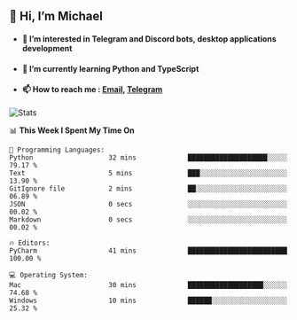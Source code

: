 ## 👋 Hi, I’m Michael
- #### 👀 I’m interested in Telegram and Discord bots, desktop applications development
- #### 🌱 I’m currently learning Python and TypeScript
- #### 📫 How to reach me : [Email](mailto:misha@kurapov.ru), [Telegram](https://t.me/mkurapov)

![Stats](https://github-readme-stats.vercel.app/api?username=krpff&show_icons=true&theme=github_dark&hide_border=true&hide=issues&count_private=true&layout=compact)


<!--START_SECTION:waka-->
📊 **This Week I Spent My Time On** 

```text
💬 Programming Languages: 
Python                   32 mins             ████████████████████░░░░░   79.17 % 
Text                     5 mins              ███░░░░░░░░░░░░░░░░░░░░░░   13.90 % 
GitIgnore file           2 mins              ██░░░░░░░░░░░░░░░░░░░░░░░   06.89 % 
JSON                     0 secs              ░░░░░░░░░░░░░░░░░░░░░░░░░   00.02 % 
Markdown                 0 secs              ░░░░░░░░░░░░░░░░░░░░░░░░░   00.02 % 

🔥 Editors: 
PyCharm                  41 mins             █████████████████████████   100.00 % 

💻 Operating System: 
Mac                      30 mins             ███████████████████░░░░░░   74.68 % 
Windows                  10 mins             ██████░░░░░░░░░░░░░░░░░░░   25.32 % 
```


<!--END_SECTION:waka-->

